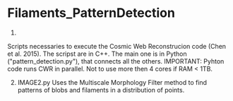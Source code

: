 # Filaments_PatternDetection
1)
Scripts necessaries to execute the Cosmic Web Reconstrucion code (Chen et al. 2015).
The scripst are in C++. The main one is in Python ("pattern_detection.py"), that connects all the others. 
IMPORTANT: Pyhton code runs CWR in parallel. Not to use more then 4 cores if RAM < 1TB.

2) IMAGE2.py
Uses the Multiscale Morphology Filter method to find patterns of blobs and filaments in a distribution of points. 

